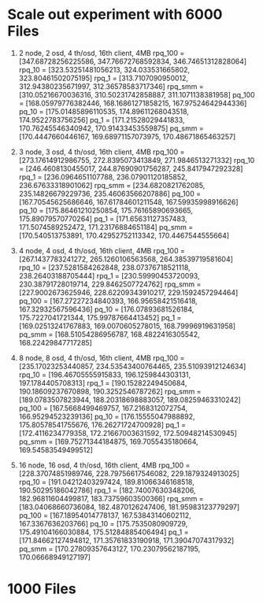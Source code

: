 # Scale out experiment with 6000 Files

1. 2 node, 2 osd, 4 th/osd, 16th client, 4MB
rpq_100 =  [347.68728256225586, 347.76672768592834, 346.74651312828064]
rpq_10 =  [323.53251481056213, 324.033531665802, 323.80461502075195]
rpq_1 =  [313.7107090950012, 312.94380235671997, 312.36578583717346]
rpq_smm =  [310.05216670036316, 310.50231742858887, 311.1071138381958]
pq_100 =  [168.05979776382446, 168.16861271858215, 167.97524642944336]
pq_10 =  [175.01485896110535, 174.89611268043518, 174.9522783756256]
pq_1 =  [171.21528029441833, 170.76245546340942, 170.91433453559875]
pq_smm =  [170.4447660446167, 169.68971157073975, 170.48671865463257]

2. 3 node, 3 osd, 4 th/osd, 16th client, 4MB
rpq_100 =  [273.17614912986755, 272.8395073413849, 271.9846513271332]
rpq_10 = [246.4608130455017, 244.87690901756287, 245.8417947292328]
rpq_1 = [236.0964651107788, 236.07901120185852, 236.67633318901062]
rpq_smm = [234.6820821762085, 235.14826679229736, 235.46063566207886]
pq_100 =  [167.70545625686646, 167.61784601211548, 167.59935998916626]
pq_10 = [175.86461210250854, 175.76165890693665, 175.89079570770264]
pq_1 =  [171.65631127357483, 171.5074589252472, 171.23176884651184]
pq_smm =  [170.540513753891, 170.42952752113342, 170.4467544555664]

3. 4 node, 4 osd, 4 th/osd, 16th client, 4MB
rpq_100 =  [267.1437783241272, 265.1260106563568, 264.38539719581604]
rpq_10 =  [237.5281584262848, 238.07376718521118, 238.26403188705444]
rpq_1 =  [230.59990453720093, 230.38791728019714, 229.8462507724762]
rpq_smm =  [227.9002673625946, 228.62209343910217, 229.1592457294464]
pq_100 =  [167.27227234840393, 166.95658421516418, 167.32932567596436]
pq_10 =  [176.07893681526184, 175.7227041721344, 175.99787664413452]
pq_1 =  [169.02513241767883, 169.0070605278015, 168.79996919631958]
pq_smm =  [168.51054286956787, 168.4822416305542, 168.22429847717285]

4. 8 node, 8 osd, 4 th/osd, 16th client, 4MB
rpq_100 =  [235.17023253440857, 234.53543400764465, 235.51093912124634]
rpq_10 =  [196.46705555915833, 196.1259844303131, 197.1784405708313]
rpq_1 = [190.15282249450684, 190.18609237670898, 190.3252546787262]
rpq_smm = [189.0783507823944, 188.20318698883057, 189.08259463310242]
pq_100 =  [167.5668499469757, 167.2168312072754, 166.95294523239136]
pq_10 =  [176.15555047988892, 175.80578541755676, 176.26271724700928]
pq_1 =  [172.4116234779358, 172.21667003631592, 172.50948214530945]
pq_smm =  [169.75271344184875, 169.7055435180664, 169.54583549499512]

5. 16 node, 16 osd, 4 th/osd, 16th client, 4MB
rpq_100 =  [228.37074851989746, 228.79756617546082, 229.1879324913025]
rpq_10 =  [191.04212403297424, 189.81066346168518, 190.50295186042786]
rpq_1 =  [182.74007630348206, 182.96811604499817, 183.73759603500366]
rpq_smm =  [183.04068660736084, 182.4870126247406, 181.95983123779297]
pq_100 =  [167.18954014778137, 167.53843140602112, 167.3367636203766]
pq_10 =  [175.7535080909729, 175.49104166030884, 175.51284885406494]
pq_1 =  [171.84662127494812, 171.35761833190918, 171.39047074317932]
pq_smm =  [170.27809357643127, 170.23079562187195, 170.06668949127197]

# 1000 Files

